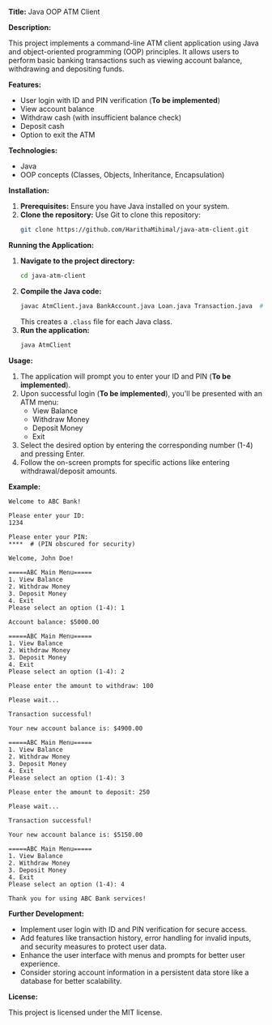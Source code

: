  

**Title:** Java OOP ATM Client

**Description:**

This project implements a command-line ATM client application using Java and object-oriented programming (OOP) principles. It allows users to perform basic banking transactions such as viewing account balance, withdrawing and depositing funds.

**Features:**

* User login with ID and PIN verification (**To be implemented**)
* View account balance
* Withdraw cash (with insufficient balance check)
* Deposit cash
* Option to exit the ATM

**Technologies:**

* Java
* OOP concepts (Classes, Objects, Inheritance, Encapsulation)

**Installation:**

1. **Prerequisites:** Ensure you have Java installed on your system.
2. **Clone the repository:** Use Git to clone this repository:
   ```bash
   git clone https://github.com/HarithaMihimal/java-atm-client.git
   ```
   

**Running the Application:**

1. **Navigate to the project directory:**
   ```bash
   cd java-atm-client
   ```
2. **Compile the Java code:**
   ```bash
   javac AtmClient.java BankAccount.java Loan.java Transaction.java  # (or all .java files in the project)
   ```
   This creates a `.class` file for each Java class.
3. **Run the application:**
   ```bash
   java AtmClient
   ```

**Usage:**

1. The application will prompt you to enter your ID and PIN (**To be implemented**).
2. Upon successful login (**To be implemented**), you'll be presented with an ATM menu:
   * View Balance
   * Withdraw Money
   * Deposit Money
   * Exit
3. Select the desired option by entering the corresponding number (1-4) and pressing Enter.
4. Follow the on-screen prompts for specific actions like entering withdrawal/deposit amounts.

**Example:**

```
Welcome to ABC Bank!

Please enter your ID:
1234

Please enter your PIN:
****  # (PIN obscured for security)

Welcome, John Doe!

=====ABC Main Menu=====
1. View Balance
2. Withdraw Money
3. Deposit Money
4. Exit
Please select an option (1-4): 1

Account balance: $5000.00

=====ABC Main Menu=====
1. View Balance
2. Withdraw Money
3. Deposit Money
4. Exit
Please select an option (1-4): 2

Please enter the amount to withdraw: 100

Please wait...

Transaction successful!

Your new account balance is: $4900.00

=====ABC Main Menu=====
1. View Balance
2. Withdraw Money
3. Deposit Money
4. Exit
Please select an option (1-4): 3

Please enter the amount to deposit: 250

Please wait...

Transaction successful!

Your new account balance is: $5150.00

=====ABC Main Menu=====
1. View Balance
2. Withdraw Money
3. Deposit Money
4. Exit
Please select an option (1-4): 4

Thank you for using ABC Bank services!
```

**Further Development:**

* Implement user login with ID and PIN verification for secure access.
* Add features like transaction history, error handling for invalid inputs, and security measures to protect user data.
* Enhance the user interface with menus and prompts for better user experience.
* Consider storing account information in a persistent data store like a database for better scalability.

**License:**

This project is licensed under the MIT license.


